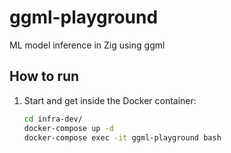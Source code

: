 # ggml-playground
ML model inference in Zig using ggml

## How to run
1. Start and get inside the Docker container:
    ```bash
    cd infra-dev/
    docker-compose up -d
    docker-compose exec -it ggml-playground bash
    ```
